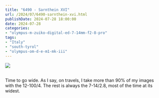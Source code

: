 ```yaml
---
title: "6490 - Sarnthein XVI"
url: /2024/07/6490-sarnthein-xvi.html
publishDate: 2024-07-28 18:00:00
date: 2024-07-28
categories:
- "olympus-m-zuiko-digital-ed-7-14mm-f2-8-pro"
tags:
- "Italy"
- "south-tyrol"
- "olympus-om-d-e-m1-mk-iii"
---
```

<div class="container">
<div class="center"><a target="_blank" href="https://d25zfm9zpd7gm5.cloudfront.net/1200x1200/2020/20200906_093448_lr.jpg"><img class="webfeedsFeaturedVisual" src="https://d25zfm9zpd7gm5.cloudfront.net/0600x0600/2020/20200906_093448_lr.jpg" /></a></div>
</div>
<br />

Time to go wide. As I say, on travels, I take more than 90%
of my images with the 12-100/4. The rest is always the
7-14/2.8, most of the time at its widest.

